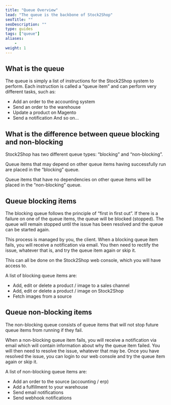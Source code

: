 ```yaml
---
title: "Queue Overview"
lead: "The queue is the backbone of Stock2Shop"
seoTitle: ""
seoDescription: ""
type: guides
tags: ["queue"]
aliases:
    - 
weight: 1
---
```


## What is the queue

The queue is simply a list of instructions for the Stock2Shop system to perform. Each instruction is called a “queue item” and can perform very different tasks, such as:

- Add an order to the accounting system
- Send an order to the warehouse
- Update a product on Magento
- Send a notification
And so on…

## What is the difference between queue blocking and non-blocking
Stock2Shop has two different queue types: “blocking” and “non-blocking”.

Queue items that may depend on other queue items having successfully run are placed in the “blocking” queue. 

Queue items that have no dependencies on other queue items will be placed in the “non-blocking” queue.


## Queue blocking items
The blocking queue follows the principle of “first in first out”. If there is a failure on one of the queue items, the queue will be blocked (stopped). The queue will remain stopped until the issue has been resolved and the queue can be started again.

This process is managed by you, the client. When a blocking queue item fails, you will receive a notification via email. You then need to rectify the issue, whatever that is, and try the queue item again or skip it.

This can all be done on the Stock2Shop web console, which you will have access to.

A list of blocking queue items are:

- Add, edit or delete a product / image to a sales channel
- Add, edit or delete a product / image on Stock2Shop
- Fetch images from a source

## Queue non-blocking items
The non-blocking queue consists of queue items that will not stop future queue items from running if they fail.

When a non-blocking queue item fails, you will receive a notification via email which will contain information about why the queue item failed. You will then need to resolve the issue, whatever that may be. Once you have resolved the issue, you can login to our web console and try the queue item again or skip it.

A list of non-blocking queue items are:

- Add an order to the source (accounting / erp)
- Add a fulfillment to your warehouse
- Send email notifications
- Send webhook notifications






    


